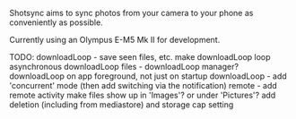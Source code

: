 Shotsync aims to sync photos from your camera to your phone as conveniently as possible.

Currently using an Olympus E-M5 Mk II for development.


TODO:
downloadLoop - save seen files, etc.
make downloadLoop loop asynchronous
downloadLoop files - downloadLoop manager?
downloadLoop on app foreground, not just on startup
downloadLoop - add 'concurrent' mode (then add switching via the notification)
remote - add remote activity
make files show up in 'Images'? or under 'Pictures'?
add deletion (including from mediastore) and storage cap setting
